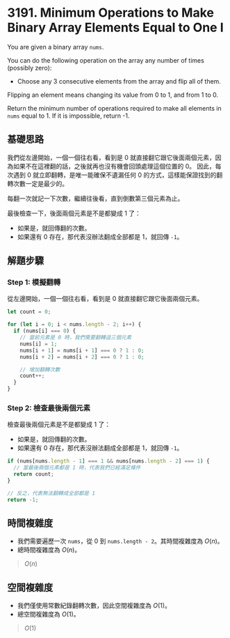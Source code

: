 # 3191. Minimum Operations to Make Binary Array Elements Equal to One I

You are given a binary array `nums`.

You can do the following operation on the array any number of times (possibly zero):

- Choose any 3 consecutive elements from the array and flip all of them.

Flipping an element means changing its value from 0 to 1, and from 1 to 0.

Return the minimum number of operations required to make all elements in `nums` equal to 1. 
If it is impossible, return -1.

## 基礎思路

我們從左邊開始，一個一個往右看，看到是 0 就直接翻它跟它後面兩個元素，因為如果不在這裡翻的話，之後就再也沒有機會回頭處理這個位置的 0。
因此，每次遇到 0 就立即翻轉，是唯一能確保不遺漏任何 0 的方式，這樣能保證找到的翻轉次數一定是最少的。

每翻一次就記一下次數，繼續往後看，直到倒數第三個元素為止。

最後檢查一下，後面兩個元素是不是都變成 1 了：

- 如果是，就回傳翻的次數。
- 如果還有 0 存在，那代表沒辦法翻成全部都是 1，就回傳 `-1`。

## 解題步驟

### Step 1: 模擬翻轉

從左邊開始，一個一個往右看，看到是 0 就直接翻它跟它後面兩個元素。

```typescript
let count = 0;

for (let i = 0; i < nums.length - 2; i++) {
  if (nums[i] === 0) {
    // 當前元素是 0 時，我們需要翻轉這三個元素
    nums[i] = 1;
    nums[i + 1] = nums[i + 1] === 0 ? 1 : 0;
    nums[i + 2] = nums[i + 2] === 0 ? 1 : 0;

    // 增加翻轉次數
    count++;
  }
}
```

### Step 2: 檢查最後兩個元素

檢查最後兩個元素是不是都變成 1 了：
- 如果是，就回傳翻的次數。
- 如果還有 0 存在，那代表沒辦法翻成全部都是 1，就回傳 `-1`。

```typescript
if (nums[nums.length - 1] === 1 && nums[nums.length - 2] === 1) {
  // 當最後兩個元素都是 1 時，代表我們已經滿足條件
  return count;
}

// 反之，代表無法翻轉成全部都是 1
return -1;
```

## 時間複雜度

- 我們需要遍歷一次 `nums`，從 0 到 `nums.length - 2`。其時間複雜度為 $O(n)$。
- 總時間複雜度為 $O(n)$。

> $O(n)$

## 空間複雜度

- 我們僅使用常數紀錄翻轉次數，因此空間複雜度為 $O(1)$。
- 總空間複雜度為 $O(1)$。

> $O(1)$

